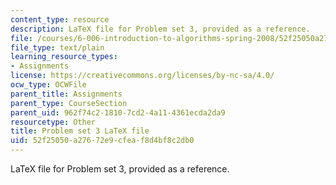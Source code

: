 ```yaml
---
content_type: resource
description: LaTeX file for Problem set 3, provided as a reference.
file: /courses/6-006-introduction-to-algorithms-spring-2008/52f25050a27672e9cfeaf8d4bf8c2db0_ps3.tex
file_type: text/plain
learning_resource_types:
- Assignments
license: https://creativecommons.org/licenses/by-nc-sa/4.0/
ocw_type: OCWFile
parent_title: Assignments
parent_type: CourseSection
parent_uid: 962f74c2-1810-7cd2-4a11-4361ecda2da9
resourcetype: Other
title: Problem set 3 LaTeX file
uid: 52f25050-a276-72e9-cfea-f8d4bf8c2db0
---
```

LaTeX file for Problem set 3, provided as a reference.
